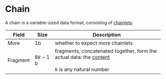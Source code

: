 # Chain

A chain is a variable-sized data format, consisting of <ins>chainlets</ins>:

Field   |Size |Description
--------|-----|-----------
More    |1b   |whether to expect more chainlets
Fragment|$8k-1$ b|fragments, concatenated together, form the actual data: the <ins>content</ins><br><br>$k$ is any natural number
